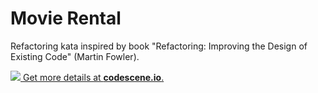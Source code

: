 # Movie Rental

Refactoring kata inspired by book "Refactoring: Improving the Design of Existing Code" (Martin Fowler).

[![](https://codescene.io/projects/3413/status.svg) Get more details at **codescene.io**.](https://codescene.io/projects/3413/jobs/latest-successful/results)
